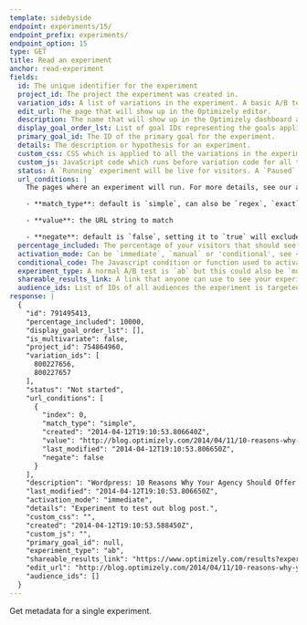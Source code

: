 ```yaml
---
template: sidebyside
endpoint: experiments/15/
endpoint_prefix: experiments/
endpoint_option: 15
type: GET
title: Read an experiment
anchor: read-experiment
fields:
  id: The unique identifier for the experiment
  project_id: The project the experiment was created in.
  variation_ids: A list of variations in the experiment. A basic A/B test has two variations.
  edit_url: The page that will show up in the Optimizely editor.
  description: The name that will show up in the Optimizely dashboard and editor.
  display_goal_order_lst: List of goal IDs representing the goals applicable to the experiment.
  primary_goal_id: The ID of the primary goal for the experiment.
  details: The description or hypothesis for an experiment.
  custom_css: CSS which is applied to all the variations in the experiment, including the Original. Learn more [here](https://help.optimizely.com/hc/en-us/articles/200039855#experiment_css).
  custom_js: JavaScript code which runs before variation code for all the variations in the experiment, including the Original. Learn more [here](https://help.optimizely.com/hc/en-us/articles/200039855#experiment_javascript).
  status: A `Running` experiment will be live for visitors. A `Paused` or `Not started` experiment will not. `Archived` experiments will be hidden in Optimizely.
  url_conditions: |
    The pages where an experiment will run. For more details, see our article on <a href="https://help.optimizely.com/hc/en-us/articles/200040835-URL-Targeting" target="_blank">URL Targeting</a>. This property is now editable through the API. URL conditions are objects with these properties:

    - **match_type**: default is `simple`, can also be `regex`, `exact`, or `substring`

    - **value**: the URL string to match

    - **negate**: default is `false`, setting it to `true` will exclude the URL
  percentage_included: The percentage of your visitors that should see the experiment, measured in basis points. 100 basis points = 1% traffic.
  activation_mode: Can be `immediate`, `manual` or 'conditional', see <a href="https://help.optimizely.com/hc/en-us/articles/200039765-Activation-Mode" target="_blank">Activation Mode</a>.
  conditional_code: The Javascript condition or function used to activate the experiment. Learn more [here](https://help.optimizely.com/hc/en-us/articles/200040225-Activation-Mode-Activating-an-experiment-dynamically-after-a-page-has-loaded#conditional).
  experiment_type: A normal A/B test is `ab` but this could also be `multivariate` or `multipage`. See <a href="https://help.optimizely.com/hc/en-us/articles/200039785-Experiment-Type-Overview" target="_blank">Experiment Type Overview</a>.
  shareable_results_link: A link that anyone can use to see your experiment's results, whether or not they're logged into Optimizely.
  audience_ids: List of IDs of all audiences the experiment is targeted at.
response: |
  {
    "id": 791495413,
    "percentage_included": 10000,
    "display_goal_order_lst": [],
    "is_multivariate": false,
    "project_id": 754864960,
    "variation_ids": [
      800227656,
      800227657
    ],
    "status": "Not started",
    "url_conditions": [
      {
        "index": 0,
        "match_type": "simple",
        "created": "2014-04-12T19:10:53.806640Z",
        "value": "http://blog.optimizely.com/2014/04/11/10-reasons-why-your-agency-should-offer-optimization/",
        "last_modified": "2014-04-12T19:10:53.806650Z",
        "negate": false
      }
    ],
    "description": "Wordpress: 10 Reasons Why Your Agency Should Offer Optimization ",
    "last_modified": "2014-04-12T19:10:53.806650Z",
    "activation_mode": "immediate",
    "details": "Experiment to test out blog post.",
    "custom_css": "",
    "created": "2014-04-12T19:10:53.588450Z",
    "custom_js": "",
    "primary_goal_id": null,
    "experiment_type": "ab",
    "shareable_results_link": "https://www.optimizely.com/results?experiment_id=791495413&token=fh3lk2hrlk",
    "edit_url": "http://blog.optimizely.com/2014/04/11/10-reasons-why-your-agency-should-offer-optimization/",
    "audience_ids": []
  }
---
```


Get metadata for a single experiment.
